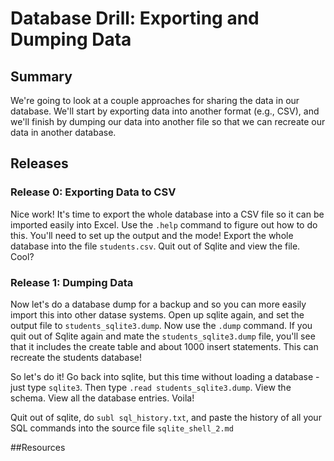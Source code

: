 # Database Drill: Exporting and Dumping Data 
 
## Summary 
We're going to look at a couple approaches for sharing the data in our database.  We'll start by exporting data into another format (e.g., CSV), and we'll finish by dumping our data into another file so that we can recreate our data in another database.


## Releases
### Release 0:  Exporting Data to CSV

Nice work!  It's time to export the whole database into a CSV file so it can be imported easily into Excel.  Use the `.help` command to figure out how to do this.  You'll need to set up the output and the mode!  Export the whole database into the file `students.csv`.  Quit out of Sqlite and view the file.  Cool?


### Release 1: Dumping Data
Now let's do a database dump for a backup and so you can more easily import this into other datase systems.  Open up sqlite again, and set the output file to `students_sqlite3.dump`.  Now use the `.dump` command.
If you quit out of Sqlite again and mate the `students_sqlite3.dump` file, you'll see that it includes the create table and about 1000 insert statements.  This can recreate the students database!

So let's do it!  Go back into sqlite, but this time without loading a database - just type `sqlite3`.  Then type `.read students_sqlite3.dump`.  View the schema.  View all the database entries.    Voila!

Quit out of sqlite, do `subl sql_history.txt`, and paste the history of all your SQL commands into the source file `sqlite_shell_2.md`

<!-- ##Optimize Your Learning  -->

##Resources